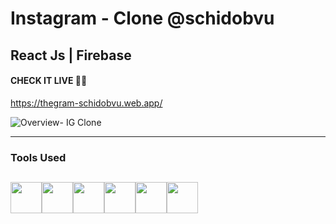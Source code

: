 # Instagram - Clone @schidobvu

## React Js | Firebase


#### CHECK IT LIVE 🚀🤩

https://thegram-schidobvu.web.app/

![Overview- IG Clone](https://user-images.githubusercontent.com/102816823/162642502-a6ef5229-7b90-4d46-9a59-70d841a9ca28.JPG)

---



### Tools Used 
<img src="https://user-images.githubusercontent.com/102816823/162646459-95822ae8-9470-4252-9210-cdeddde518af.png" height="50" ><img src="https://user-images.githubusercontent.com/102816823/162646493-cb05f65d-1ef0-4e20-bcb6-596cbae6a018.png" height="50" ><img src="https://user-images.githubusercontent.com/102816823/162646513-3c78e120-f46a-42ec-af01-c47b2b25618a.png"  height="50"><img src="https://user-images.githubusercontent.com/102816823/162646545-32191a7e-5e37-4577-b968-b3af1d80a714.png"  height="50"><img src="https://user-images.githubusercontent.com/102816823/162646553-171a96d8-8f12-44c7-9667-28778aecc0b4.png"  height="50"><img src="https://user-images.githubusercontent.com/102816823/162646570-3449f59c-deb1-4bce-968d-9aa27fe56682.png"  height="50">
---
